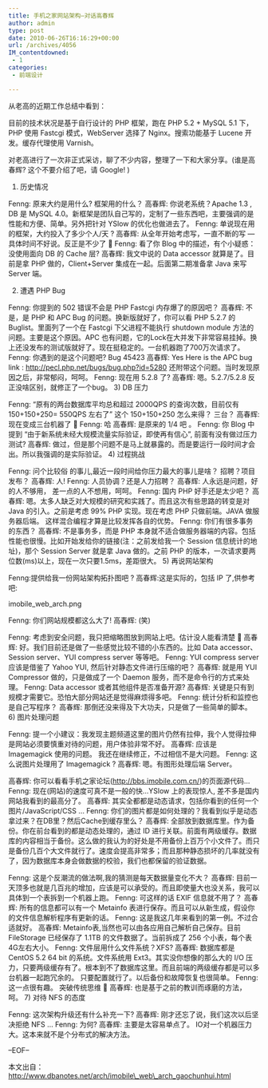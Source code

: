 ```yaml
---
title: 手机之家网站架构–对话高春辉
author: admin
type: post
date: 2010-06-26T16:16:29+00:00
url: /archives/4056
IM_contentdowned:
 - 1
categories:
 - 前端设计

---
```

从老高的近期工作总结中看到：

目前的技术状况是基于自行设计的 PHP 框架，跑在 PHP 5.2 + MySQL 5.1 下，PHP 使用 Fastcgi 模式，WebServer 选择了 Nginx。搜索功能基于 Lucene 开发。缓存代理使用 Varnish。

对老高进行了一次非正式采访，聊了不少内容，整理了一下和大家分享。(谁是高春辉? 这个不要介绍了吧，请 Google! )
1) 历史情况

Fenng: 原来大约是用什么? 框架用的什么？
高春辉: 你说老系统？Apache 1.3 , DB 是 MySQL 4.0。新框架是团队自己写的，定制了一些东西吧，主要强调的是性能和方便、简单。另外把针对 YSlow 的优化也做进去了。
Fenng: 单说现在用的框架，大约投入了多少个人/天 ?
高春辉: 从全年开始考虑写，一直不断的写 — 具体时间不好说。反正是不少了 🙂
Fenng: 看了你 Blog 中的描述，有个小疑惑：没使用面向 DB 的 Cache 层?
高春辉: 我文中说的 Data accessor 就算是了。目前是拿 PHP 做的，Client+Server 集成在一起。后面第二期准备拿 Java 来写 Server 端。


2) 遭遇 PHP Bug

Fenng: 你提到的 502 错误不会是 PHP Fastcgi 内存爆了的原因吧？
高春辉: 不是，是 PHP 和 APC Bug 的问题。换新版就好了，你可以看 PHP 5.2.7 的 Buglist。里面列了一个在 Fastcgi 下父进程不能执行 shutdown module 方法的问题。主要是这个原因。APC 也有问题，它的Lock在大并发下非常容易挂掉。换上还没发布的测试版就好了。现在挺稳定的。一台机器跑了700万次请求了。
Fenng: 你遇到的是这个问题吧? Bug 45423
高春辉: Yes Here is the APC bug link : http://pecl.php.net/bugs/bug.php?id=5280 还附带这个问题。当时发现原因之后，非常郁闷，呵呵。
Fenng: 现在用 5.2.8 了?
高春辉: 嗯。5.2.7/5.2.8 反正没啥区别，就修正了一个bug。
3) DB 压力

Fenng: “原有的两台数据库平均总和超过 2000QPS 的查询次数，目前仅有 150+150+250= 550QPS 左右了” 这个 150+150+250 怎么来得？ 三台？
高春辉: 现在变成三台机器了 🙂
Fenng: 哈
高春辉: 是原来的 1/4 吧 。
Fenng: 你 Blog 中提到 “由于新系统未经大规模流量实际验证，即使再有信心”, 前面有没有做过压力测试?
高春辉: 做过，但是那个问题不是马上就暴露的。而是要运行一段时间才会出。所以我强调的是实际验证。
4) 过程挑战

Fenng: 问个比较俗 的事儿,最近一段时间给你压力最大的事儿是啥？ 招聘？项目发布？
高春辉: 人!
Fenng: 人员协调？还是人力招聘？
高春辉: 人永远是问题，好的人不够用， 差一点的人不想用，呵呵。
Fenng: 国内 PHP 好手还是太少吧？
高春辉: 嗯。太多人缺乏对大规模的研究和实践了。而且这次有些思路的转变是对 Java 的引入。之前是考虑 99% PHP 实现。现在考虑 PHP 只做前端。JAVA 做服务器后端。 这样混合编程才算是比较发挥各自的优势。
Fenng: 你们有很多事务的东西？
高春辉: 不是事务多，而是 PHP 本身就不适合做服务器端的内容。包括性能也很慢。比如开始发给你的链接(注：之前发给我一个 Session 信息统计的地址)，那个 Session Server 就是拿 Java 做的。之前 PHP 的版本，一次请求要两位数(ms)以上，现在一次只要1.5ms，差距很大。
5) 再说网站架构

Fenng:提供给我一份网站架构拓扑图吧 ?
高春辉:这是实际的，包括 IP 了,供参考吧:

imobile\_web\_arch.png

Fenng: 你们网站规模都这么大了!
高春辉: (笑)

Fenng: 考虑到安全问题，我只把缩略图放到网站上吧。估计没人能看清楚 🙂
高春辉: 好。我们目前还是做了一些感觉比较不错的小东西的。比如 Data accessor、Session server、YUI compress server 等等吧。
Fenng: YUI compress server 应该是借鉴了 Yahoo YUI, 然后针对静态文件进行压缩的吧？
高春辉: 就是用 YUI Compressor 做的，只是做成了一个 Daemon 服务，而不是命令行的方式来处理。
Fenng: Data accessor 或者其他组件是否准备开源?
高春辉: 关键是只有到规模才需要它。恐怕大部分网站还是觉得麻烦得多吧。
Fenng: 统计分析和监控也是自己写程序？
高春辉: 那倒还没来得及下大功夫，只是做了一些简单的脚本。
6) 图片处理问题

Fenng: 提一个小建议：我发现主题频道这里的图片仍然有拉伸，我个人觉得拉伸是网站必须要慎重对待的问题，用户体验非常不好。
高春辉: 应该是 Imagemagick 使用的问题。 我还在继续修正，不过相信不是大问题。
Fenng: 这么说图片处理用了 Imagemagick ?
高春辉: 嗯。有图形处理后端 Server。

高春辉: 你可以看看手机之家论坛(http://bbs.imobile.com.cn/)的页面源代码…
Fenng: 现在(网站)的速度可真不是一般的快…YSlow 上的表现惊人, 差不多是国内网站我看到的最高分了。
高春辉: 其实全都都是动态请求，包括你看到的任何一个图片/JavaScript/CSS …
Fenng: 你们的图片都是如何处理的？我看到似乎是动态拿过来？在DB里？然后Cache到缓存里么？
高春辉: 全部放到数据库里。作为备份。你在前台看到的都是动态处理的，通过 ID 进行关联。前面有两级缓存。数据库的内容相当于备份。这么做的我认为的好处是不用备份上百万个小文件了。而只是备份几百个大文件就行了。速度会提高非常多；而且那种静态损坏的几率就没有了，因为数据库本身会做数据的校验，我们也都保留的验证数据。

Fenng: 这是个反潮流的做法啊,我的猜测是每天数据量变化不大？
高春辉: 目前一天顶多也就是几百兆的增加，应该是可以承受的。而且即使量大也没关系，我可以具体到一个表拆到一个机器上跑。
Fenng: 可这样的话 EXIF 信息就不用了？
高春辉: 所有的信息都可以有一个 Metainfo 表进行保存。而且可以从新生成，假设你的文件信息解析程序有更新的话。
Fenng: 这是我这几年来看到的第一例。不过合适就好。
高春辉: Metainfo表,当然也可以由各应用自己解析自己保存。目前 FileStorage 已经保存了 1.1TB 的文件数据了。当前拆成了 256 个小表，每个表4G左右大小。
Fenng: 文件层用什么文件系统？XFS?
高春辉: 数据库都是 CentOS 5.2 64 bit 的系统。文件系统用 Ext3。其实没你想像的那么大的 I/O 压力，只要两级缓存有了。根本到不了数据库这里。而且前端的两级缓存都是可以多台机器一起跑冗余的。
只要配置就行了。以后备份和故障恢复也很简单。
Fenng: 这一点很有趣。 突破传统思维 🙂
高春辉: 也是基于之前的教训而琢磨的方法，呵。
7) 对待 NFS 的态度

Fenng: 这次架构升级还有什么补充一下?
高春辉: 刚才还忘了说，我们这次以后坚决拒绝 NFS …
Fenng: 为何?
高春辉: 主要是太容易单点了。 IO对一个机器压力大。这本来就不是个分布式的解决方法。

–EOF–

本文出自：http://www.dbanotes.net/arch/imobile\_web\_arch_gaochunhui.html
